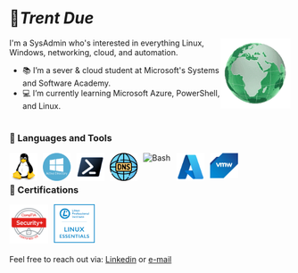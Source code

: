 # 👾*Trent Due*

<img width="25%" align="right" alt="Globe" src="assets/green globe.gif" />

I'm a SysAdmin who's interested in everything Linux, Windows, networking, cloud, and automation.


- 📚 I’m a sever & cloud student at Microsoft's Systems and Software Academy.
- 💻 I’m currently learning Microsoft Azure, PowerShell, and Linux.
 
#
 
### 🧰 Languages and Tools

<img align="left" alt="Linux" width="50px" style="padding-right:10px;" src="https://raw.githubusercontent.com/TurboRoomba/TurboRoomba/main/assets/linuxs.svg"/>
<img align="left" alt="AD" width="50px" style="padding-right:10px;" src="assets/ad1.png" />
<img align="left" alt="PowerShell" width="50px" style="padding-right:10px;" src="assets/pwsh.png" />
<img align="left" alt="DNS" width="50px" style="padding-right:10px;" src="assets/dns.png" />
<img align="left" alt="Bash" width="50px" style="padding-right:10px;" src="https://cdn.jsdelivr.net/gh/devicons/devicon/icons/bash/bash-original.svg" />
<img align="left" alt="Azure" width="50px" style="padding-right:10px;" src="assets/msazure.png" />
<img align="left" alt="VMware" width="50px" style="padding-right:10px;" src="assets/vmware.png" />



<br />

#
### 📜 Certifications

<img align="left" alt="VMware" width="70px" style="padding-right:10px;" src="assets/comptia-security-ce-certification.png" />
<img align="left" alt="VMware" width="73px" style="padding-right:10px;" src="assets/lpi.jpg" />
<br />
<br />
<br />

#
 
Feel free to reach out via: [Linkedin](https://www.linkedin.com/in/trentdue) or [e-mail](mailto:trentdue@outlook.com)
